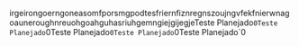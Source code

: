 irgeirongoerngoneasomfporsmgpodtesfriernfiznregnszoujngvfekfnierwnagoauneroughnreuohgoahguhasriuhgemngiejgijegjeTeste Planejado`0Teste Planejado`0Teste Planejado`0Teste Planejado`0Teste Planejado`0